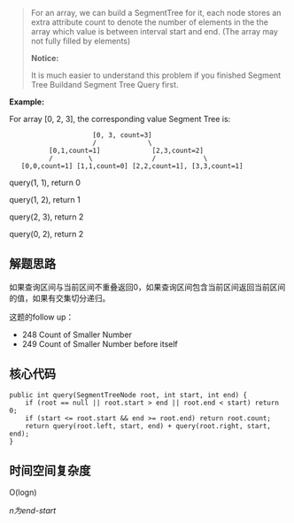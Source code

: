 > For an array, we can build a SegmentTree for it, each node stores an extra attribute count to denote the number of elements in the the array which value is between interval start and end. (The array may not fully filled by elements)
>
> **Notice:** 
> 
> It is much easier to understand this problem if you finished Segment Tree Buildand Segment Tree Query first.
>

**Example:** 

For array [0, 2, 3], the corresponding value Segment Tree is:

                         [0, 3, count=3]
                         /             \
              [0,1,count=1]             [2,3,count=2]
              /         \               /            \
       [0,0,count=1] [1,1,count=0] [2,2,count=1], [3,3,count=1]
   
query(1, 1), return 0

query(1, 2), return 1

query(2, 3), return 2

query(0, 2), return 2

## 解题思路

如果查询区间与当前区间不重叠返回0，如果查询区间包含当前区间返回当前区间的值，如果有交集切分递归。

这题的follow up：
 + 248 Count of Smaller Number
 + 249 Count of Smaller Number before itself 

## 核心代码

    public int query(SegmentTreeNode root, int start, int end) {     
        if (root == null || root.start > end || root.end < start) return 0;
        if (start <= root.start && end >= root.end) return root.count;
        return query(root.left, start, end) + query(root.right, start, end);
    }


## 时间空间复杂度

O(logn)

*n为end-start*
